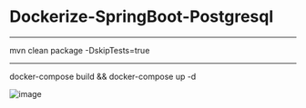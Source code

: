 # Dockerize-SpringBoot-Postgresql

-----------------
mvn clean package -DskipTests=true

----------------------
docker-compose build && docker-compose up -d

![image](https://user-images.githubusercontent.com/21373505/128173391-60c57a44-8fca-4bb3-826c-9f365b187753.png)
